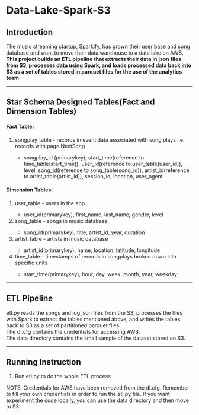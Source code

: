 # Data-Lake-Spark-S3
<h2>Introduction</h2>
The music streaming startup, Sparkify, has grown their user base and song database and want to move their data warehouse to a data lake on AWS. <strong>This project builds an ETL pipeline that extracts their data in json files from S3, processes data using Spark, and loads processed data back into S3 as a set of tables stored in parquet files for the use of the analytics team </strong>

-------------------------------------------------

<h2>Star Schema Designed Tables(Fact and Dimension Tables)</h2>
<h4>Fact Table:</h4>
<ol>
<li>songplay_table - records in event data associated with song plays i.e. records with page NextSong</li>
<ul>
<li>songplay_id (primarykey), start_time(reference to time_table(start_time)), user_id(reference to user_table(user_id)), level, song_id(reference to song_table(song_id)), artist_id(reference to artist_table(artist_id)), session_id, location, user_agent</li>
</ul>
</ol>

<h4>Dimension Tables:</h4>
<ol>
<li>user_table - users in the app</li>
<ul>
<li>user_id(primarykey), first_name, last_name, gender, level</li>
</ul>
<li>song_table - songs in music database</li>
<ul>
<li>song_id(primarykey), title, artist_id, year, duration</li>
</ul>
<li>artist_table - artists in music database</li>
<ul>
<li>artist_id(primarykey), name, location, latitude, longitude</li>
</ul>
<li>time_table - timestamps of records in songplays broken down into specific units</li>
<ul>
<li>start_time(primarykey), hour, day, week, month, year, weekday</li>
</ul>
</ol>

---------------------------------

<h2>ETL Pipeline</h2>
etl.py reads the songs and log json files from the S3, processes the files with Spark to extract the tables mentioned above, and writes the tables back to S3 as a set of partitioned parquet files<br>
The dl.cfg contains the credentials for accessing AWS.<br>
The data directory contains the small sample of the dataset stored on S3.

---------------------------------

<h2>Running Instruction</h2>
<ol>
<li>Run etl.py to do the whole ETL process</li>
</ol>
NOTE: Credentials for AWS have been removed from the dl.cfg. Remember to fill your own credentials in order to run the etl.py file. If you want experiment the code locally, you can use the data directory and then move to S3.

